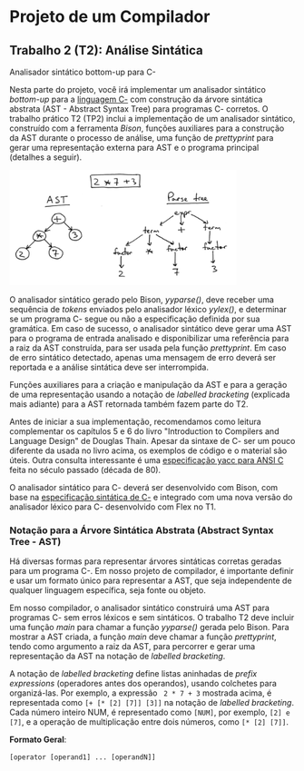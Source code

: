# Projeto de um Compilador

## Trabalho 2 (T2): Análise Sintática

Analisador sintático bottom-up para C-

Nesta parte do projeto, você irá implementar um analisador sintático _bottom-up_ para a [linguagem C-](./cminus/cminus-02.md) com
construção da árvore sintática abstrata (AST - Abstract Syntax Tree) para programas C- corretos.
O trabalho prático T2 (TP2) inclui a implementação de um analisador sintático, construído com a ferramenta _Bison_, 
funções auxiliares para a construção da AST durante o processo de análise, 
uma função de _prettyprint_ para gerar uma representação externa para AST 
e o programa principal (detalhes a seguir).

<img src="./figs/ast-parsetree.png" width="400">

O analisador sintático gerado pelo Bison, _yyparse()_, deve receber uma sequência de _tokens_ 
enviados pelo analisador léxico _yylex()_, e determinar se um programa C- segue ou não a especificação definida por sua gramática.
Em caso de sucesso, 
o analisador sintático deve gerar uma AST para o programa de entrada analisado 
e disponibilizar uma referência para a raiz da AST construída, para ser usada pela função _prettyprint_.
Em caso de erro sintático detectado, 
apenas uma mensagem de erro deverá ser reportada e a análise sintática deve ser interrompida.

Funções auxiliares para a criação e manipulação da AST e
para a geração de uma representação usando a notação de _labelled bracketing_
(explicada mais adiante) para a AST retornada também fazem parte do T2.

Antes de iniciar a sua implementação, recomendamos como leitura complementar os capítulos 5 e 6
do livro "Introduction to Compilers and Language Design" de Douglas Thain.
Apesar da sintaxe de C- ser um pouco diferente da usada no livro acima, 
os exemplos de código e o material são úteis.
Outra consulta interessante é uma [especificação yacc para ANSI C](https://www.lysator.liu.se/c/ANSI-C-grammar-y.html)
feita no século passado (década de 80).

O analisador sintático para C- deverá ser desenvolvido com Bison, com base na
[especificação sintática de C-](./cminus/cminus-02.md)
e integrado com uma nova versão do analisador léxico para C- desenvolvido com Flex no T1.

### Notação para a Árvore Sintática Abstrata (Abstract Syntax Tree - AST)

Há diversas formas para representar árvores sintáticas corretas geradas para um programa C-.
Em nosso projeto de compilador, é importante definir e usar um formato único para representar
a AST, que seja independente de qualquer linguagem específica, seja fonte ou objeto.

Em nosso compilador, 
o analisador sintático construirá uma AST para programas C- sem erros léxicos e sem sintáticos.
O trabalho T2 deve incluir uma função _main_ para chamar a função _yyparse()_ gerada pelo Bison. 
Para mostrar a AST criada, 
a função _main_ deve chamar a função _prettyprint_, tendo como argumento a raiz da AST,
para percorrer e gerar uma representação da AST
na notação de _labelled bracketing_.

A notação de _labelled bracketing_
define listas aninhadas de _prefix expressions_ (operadores antes dos operandos), 
usando colchetes para organizá-las.
Por exemplo, a expressão ``` 2 * 7 + 3``` mostrada acima,
é representada como ```[+ [* [2] [7]] [3]]``` na notação de _labelled bracketing_.
Cada número inteiro NUM, é representado como ```[NUM]```, por exemplo, ```[2] e [7]```,
e a operação de multiplicação entre dois números, como ```[* [2] [7]]```.

__Formato Geral__:
```
[operator [operand1] ... [operandN]]
```
